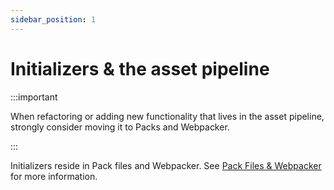 ```yaml
---
sidebar_position: 1
---
```


# Initializers & the asset pipeline

:::important

When refactoring or adding new functionality that lives in the asset pipeline, strongly consider moving it to Packs and Webpacker.

:::

Initializers reside in Pack files and Webpacker. See [Pack Files & Webpacker](/frontend/javascript-approaches/packs#initializers-in-webpacker) for more information.

